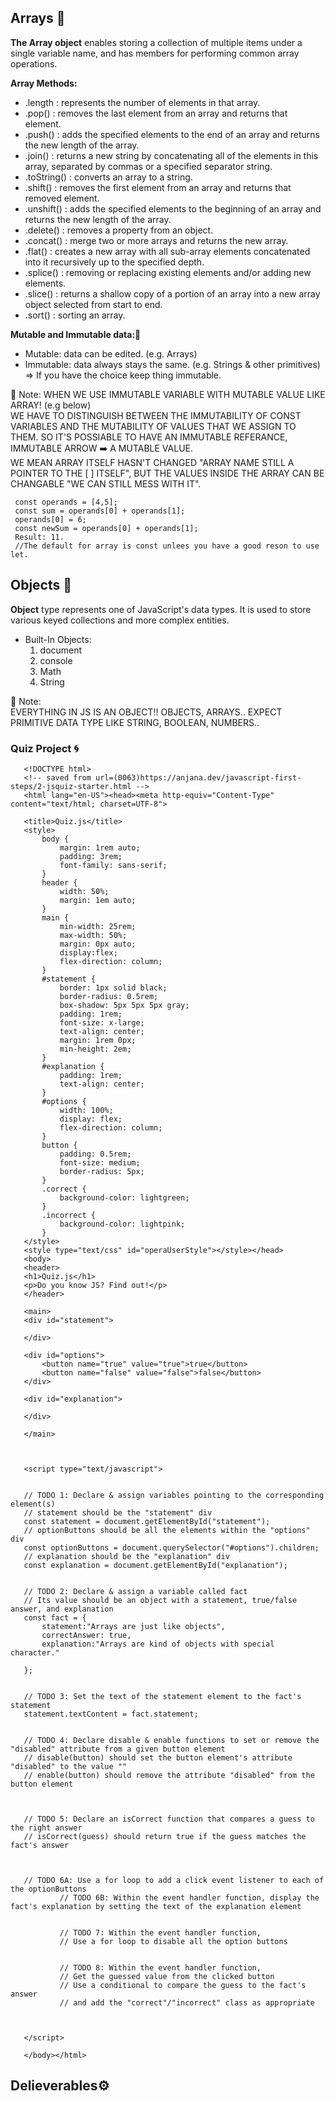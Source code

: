 ## Arrays :bug:
**The Array object** enables storing a collection of multiple items under a single variable name, and has members for performing common array operations.

**Array Methods:**
- .length : represents the number of elements in that array.
- .pop() : removes the last element from an array and returns that element.
- .push() : adds the specified elements to the end of an array and returns the new length of the array.
- .join() : returns a new string by concatenating all of the elements in this array, separated by commas or a specified separator string.
- .toString() : converts an array to a string.
- .shift() : removes the first element from an array and returns that removed element.
- .unshift() : adds the specified elements to the beginning of an array and returns the new length of the array.
- .delete() : removes a property from an object.
- .concat() : merge two or more arrays and returns the new array. 
- .flat() : creates a new array with all sub-array elements concatenated into it recursively up to the specified depth.
- .splice() : removing or replacing existing elements and/or adding new elements.
- .slice() : returns a shallow copy of a portion of an array into a new array object selected from start to end.
- .sort() : sorting an array.


**Mutable and Immutable data:**:cactus: 
- Mutable: data can be edited. (e.g. Arrays)
- Immutable: data always stays the same. (e.g. Strings & other primitives) => If you have the choice keep thing immutable.

 💌 Note:
WHEN WE USE IMMUTABLE VARIABLE WITH MUTABLE VALUE LIKE ARRAY! (e.g below)
<br/> WE HAVE TO DISTINGUISH BETWEEN THE IMMUTABILITY OF CONST VARIABLES AND THE MUTABILITY OF VALUES THAT WE ASSIGN TO THEM. SO IT'S POSSIABLE TO HAVE AN IMMUTABLE REFERANCE, IMMUTABLE ARROW :arrow_right: A MUTABLE VALUE.<BR/> WE MEAN ARRAY ITSELF HASN'T CHANGED "ARRAY NAME STILL A POINTER TO THE [ ] ITSELF", BUT THE VALUES INSIDE THE ARRAY CAN BE CHANGABLE "WE CAN STILL MESS WITH IT".

  ```
   const operands = [4,5];
   const sum = operands[0] + operands[1];
   operands[0] = 6;
   const newSum = operands[0] + operands[1];
   Result: 11.
   //The default for array is const unlees you have a good reson to use let.
  ```


## Objects :pushpin:
**Object** type represents one of JavaScript's data types. It is used to store various keyed collections and more complex entities.

- Built-In Objects:
  1. document
  2. console
  3. Math
  4. String
 
 💌 Note:<br/>
EVERYTHING IN JS IS AN OBJECT!! OBJECTS, ARRAYS.. EXPECT PRIMITIVE DATA TYPE LIKE STRING, BOOLEAN, NUMBERS..

### Quiz Project :cyclone:
```
   <!DOCTYPE html>
   <!-- saved from url=(0063)https://anjana.dev/javascript-first-steps/2-jsquiz-starter.html -->
   <html lang="en-US"><head><meta http-equiv="Content-Type" content="text/html; charset=UTF-8">
   
   <title>Quiz.js</title>
   <style>
       body {
           margin: 1rem auto;
           padding: 3rem;
           font-family: sans-serif;
       }
       header {
           width: 50%;
           margin: 1em auto;
       }
       main {
           min-width: 25rem;
           max-width: 50%;
           margin: 0px auto;
           display:flex; 
           flex-direction: column;
       }
       #statement {
           border: 1px solid black;
           border-radius: 0.5rem;
           box-shadow: 5px 5px 5px gray;
           padding: 1rem;
           font-size: x-large;
           text-align: center;
           margin: 1rem 0px;
           min-height: 2em;
       }
       #explanation {
           padding: 1rem;
           text-align: center;
       }
       #options {
           width: 100%;
           display: flex;
           flex-direction: column;
       }
       button {
           padding: 0.5rem;
           font-size: medium;
           border-radius: 5px;
       }
       .correct {
           background-color: lightgreen;
       }
       .incorrect {
           background-color: lightpink;
       }
   </style>
   <style type="text/css" id="operaUserStyle"></style></head>
   <body>
   <header>
   <h1>Quiz.js</h1>
   <p>Do you know JS? Find out!</p>
   </header>
   
   <main>
   <div id="statement">
       
   </div>
   
   <div id="options">
       <button name="true" value="true">true</button>
       <button name="false" value="false">false</button>
   </div>
   
   <div id="explanation">
   
   </div>
   
   </main>
   
   
   
   <script type="text/javascript">
   
   
   // TODO 1: Declare & assign variables pointing to the corresponding element(s)
   // statement should be the "statement" div
   const statement = document.getElementById("statement");
   // optionButtons should be all the elements within the "options" div
   const optionButtons = document.querySelector("#options").children;
   // explanation should be the "explanation" div
   const explanation = document.getElementById("explanation");
   
   
   // TODO 2: Declare & assign a variable called fact
   // Its value should be an object with a statement, true/false answer, and explanation 
   const fact = {
       statement:"Arrays are just like objects",
       correctAnswer: true,
       explanation:"Arrays are kind of objects with special character."
   
   };
   
   
   // TODO 3: Set the text of the statement element to the fact's statement
   statement.textContent = fact.statement;
       
   
   // TODO 4: Declare disable & enable functions to set or remove the "disabled" attribute from a given button element
   // disable(button) should set the button element's attribute "disabled" to the value ""
   // enable(button) should remove the attribute "disabled" from the button element
   
   
   
   // TODO 5: Declare an isCorrect function that compares a guess to the right answer
   // isCorrect(guess) should return true if the guess matches the fact's answer
   
   
   
   // TODO 6A: Use a for loop to add a click event listener to each of the optionButtons
           // TODO 6B: Within the event handler function, display the fact's explanation by setting the text of the explanation element
   
   
           // TODO 7: Within the event handler function, 
           // Use a for loop to disable all the option buttons
   
   
           // TODO 8: Within the event handler function,
           // Get the guessed value from the clicked button
           // Use a conditional to compare the guess to the fact's answer
           // and add the "correct"/"incorrect" class as appropriate
   
   
   
   </script>
   
   </body></html>
```
## Delieverables⚙️
